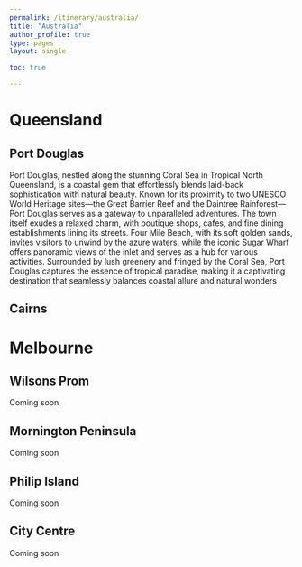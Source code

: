 ```yaml
---
permalink: /itinerary/australia/
title: "Australia"
author_profile: true
type: pages
layout: single

toc: true

---
```


# Queensland
## Port Douglas

Port Douglas, nestled along the stunning Coral Sea in Tropical North Queensland, is a coastal gem that effortlessly blends laid-back sophistication with natural beauty. Known for its proximity to two UNESCO World Heritage sites—the Great Barrier Reef and the Daintree Rainforest—Port Douglas serves as a gateway to unparalleled adventures. The town itself exudes a relaxed charm, with boutique shops, cafes, and fine dining establishments lining its streets. Four Mile Beach, with its soft golden sands, invites visitors to unwind by the azure waters, while the iconic Sugar Wharf offers panoramic views of the inlet and serves as a hub for various activities. Surrounded by lush greenery and fringed by the Coral Sea, Port Douglas captures the essence of tropical paradise, making it a captivating destination that seamlessly balances coastal allure and natural wonders

## Cairns

# Melbourne
## Wilsons Prom

Coming soon

## Mornington Peninsula

Coming soon

## Philip Island

Coming soon

## City Centre

Coming soon



  






